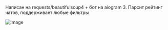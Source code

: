 Написан на requests/beautifulsoup4 + бот на aiogram 3.
Парсит рейтинг чатов, поддерживает любые фильтры

![image](https://user-images.githubusercontent.com/120203324/222223398-f7e2863e-f7aa-4cbd-b25b-9005be82c24d.png)
